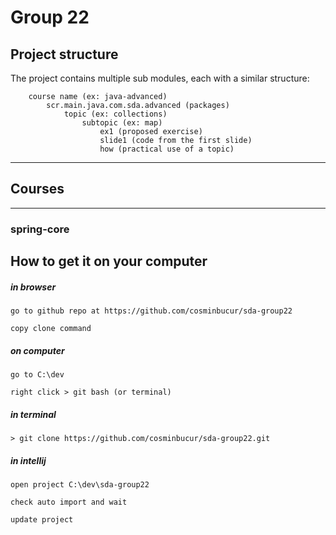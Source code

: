 # Group 22

## Project structure
The project contains multiple sub modules, each with a similar structure:

        course name (ex: java-advanced)
            scr.main.java.com.sda.advanced (packages)
                topic (ex: collections)
                    subtopic (ex: map)
                        ex1 (proposed exercise)
                        slide1 (code from the first slide)
                        how (practical use of a topic)

---

## Courses
---

### spring-core


## How to get it on your computer

##### in browser

	go to github repo at https://github.com/cosminbucur/sda-group22

	copy clone command

##### on computer
	go to C:\dev

	right click > git bash (or terminal)

##### in terminal
	> git clone https://github.com/cosminbucur/sda-group22.git

##### in intellij
	open project C:\dev\sda-group22

	check auto import and wait

	update project
